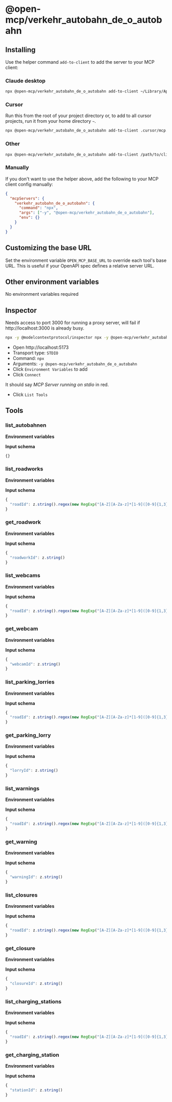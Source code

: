 # @open-mcp/verkehr_autobahn_de_o_autobahn

## Installing

Use the helper command `add-to-client` to add the server to your MCP client:

### Claude desktop

```bash
npx @open-mcp/verkehr_autobahn_de_o_autobahn add-to-client ~/Library/Application\ Support/Claude/claude_desktop_config.json
```

### Cursor

Run this from the root of your project directory or, to add to all cursor projects, run it from your home directory `~`.

```bash
npx @open-mcp/verkehr_autobahn_de_o_autobahn add-to-client .cursor/mcp.json
```

### Other

```bash
npx @open-mcp/verkehr_autobahn_de_o_autobahn add-to-client /path/to/client/config.json
```

### Manually

If you don't want to use the helper above, add the following to your MCP client config manually:

```json
{
  "mcpServers": {
    "verkehr_autobahn_de_o_autobahn": {
      "command": "npx",
      "args": ["-y", "@open-mcp/verkehr_autobahn_de_o_autobahn"],
      "env": {}
    }
  }
}
```

## Customizing the base URL

Set the environment variable `OPEN_MCP_BASE_URL` to override each tool's base URL. This is useful if your OpenAPI spec defines a relative server URL.

## Other environment variables

No environment variables required

## Inspector

Needs access to port 3000 for running a proxy server, will fail if http://localhost:3000 is already busy.

```bash
npx -y @modelcontextprotocol/inspector npx -y @open-mcp/verkehr_autobahn_de_o_autobahn
```

- Open http://localhost:5173
- Transport type: `STDIO`
- Command: `npx`
- Arguments: `-y @open-mcp/verkehr_autobahn_de_o_autobahn`
- Click `Environment Variables` to add
- Click `Connect`

It should say _MCP Server running on stdio_ in red.

- Click `List Tools`

## Tools

### list_autobahnen

**Environment variables**



**Input schema**

```ts
{}
```

### list_roadworks

**Environment variables**



**Input schema**

```ts
{
  "roadId": z.string().regex(new RegExp("[A-Z][A-Za-z]*[1-9]([0-9]{1,3})?(\\/[A-Z][A-Za-z]*[1-9]([0-9]{1,3})?)?")).describe("Kann jede gültige Straßenbezeichnung sein (nicht auf Autobahnen beschränkt). Die Gültigkeit wird nicht überprüft: Abfragen mit nicht existierenden Straßenbezeichnungen liefern einen leeren Datensatz zurück. Die Schreibweise kann von der sonst üblichen Form abweichen (z.B. S1234 statt St1234 für Staatsstraßen).\n")
}
```

### get_roadwork

**Environment variables**



**Input schema**

```ts
{
  "roadworkId": z.string()
}
```

### list_webcams

**Environment variables**



**Input schema**

```ts
{
  "roadId": z.string().regex(new RegExp("[A-Z][A-Za-z]*[1-9]([0-9]{1,3})?(\\/[A-Z][A-Za-z]*[1-9]([0-9]{1,3})?)?")).describe("Kann jede gültige Straßenbezeichnung sein (nicht auf Autobahnen beschränkt). Die Gültigkeit wird nicht überprüft: Abfragen mit nicht existierenden Straßenbezeichnungen liefern einen leeren Datensatz zurück. Die Schreibweise kann von der sonst üblichen Form abweichen (z.B. S1234 statt St1234 für Staatsstraßen).\n")
}
```

### get_webcam

**Environment variables**



**Input schema**

```ts
{
  "webcamId": z.string()
}
```

### list_parking_lorries

**Environment variables**



**Input schema**

```ts
{
  "roadId": z.string().regex(new RegExp("[A-Z][A-Za-z]*[1-9]([0-9]{1,3})?(\\/[A-Z][A-Za-z]*[1-9]([0-9]{1,3})?)?")).describe("Kann jede gültige Straßenbezeichnung sein (nicht auf Autobahnen beschränkt). Die Gültigkeit wird nicht überprüft: Abfragen mit nicht existierenden Straßenbezeichnungen liefern einen leeren Datensatz zurück. Die Schreibweise kann von der sonst üblichen Form abweichen (z.B. S1234 statt St1234 für Staatsstraßen).\n")
}
```

### get_parking_lorry

**Environment variables**



**Input schema**

```ts
{
  "lorryId": z.string()
}
```

### list_warnings

**Environment variables**



**Input schema**

```ts
{
  "roadId": z.string().regex(new RegExp("[A-Z][A-Za-z]*[1-9]([0-9]{1,3})?(\\/[A-Z][A-Za-z]*[1-9]([0-9]{1,3})?)?")).describe("Kann jede gültige Straßenbezeichnung sein (nicht auf Autobahnen beschränkt). Die Gültigkeit wird nicht überprüft: Abfragen mit nicht existierenden Straßenbezeichnungen liefern einen leeren Datensatz zurück. Die Schreibweise kann von der sonst üblichen Form abweichen (z.B. S1234 statt St1234 für Staatsstraßen).\n")
}
```

### get_warning

**Environment variables**



**Input schema**

```ts
{
  "warningId": z.string()
}
```

### list_closures

**Environment variables**



**Input schema**

```ts
{
  "roadId": z.string().regex(new RegExp("[A-Z][A-Za-z]*[1-9]([0-9]{1,3})?(\\/[A-Z][A-Za-z]*[1-9]([0-9]{1,3})?)?")).describe("Kann jede gültige Straßenbezeichnung sein (nicht auf Autobahnen beschränkt). Die Gültigkeit wird nicht überprüft: Abfragen mit nicht existierenden Straßenbezeichnungen liefern einen leeren Datensatz zurück. Die Schreibweise kann von der sonst üblichen Form abweichen (z.B. S1234 statt St1234 für Staatsstraßen).\n")
}
```

### get_closure

**Environment variables**



**Input schema**

```ts
{
  "closureId": z.string()
}
```

### list_charging_stations

**Environment variables**



**Input schema**

```ts
{
  "roadId": z.string().regex(new RegExp("[A-Z][A-Za-z]*[1-9]([0-9]{1,3})?(\\/[A-Z][A-Za-z]*[1-9]([0-9]{1,3})?)?")).describe("Kann jede gültige Straßenbezeichnung sein (nicht auf Autobahnen beschränkt). Die Gültigkeit wird nicht überprüft: Abfragen mit nicht existierenden Straßenbezeichnungen liefern einen leeren Datensatz zurück. Die Schreibweise kann von der sonst üblichen Form abweichen (z.B. S1234 statt St1234 für Staatsstraßen).\n")
}
```

### get_charging_station

**Environment variables**



**Input schema**

```ts
{
  "stationId": z.string()
}
```
